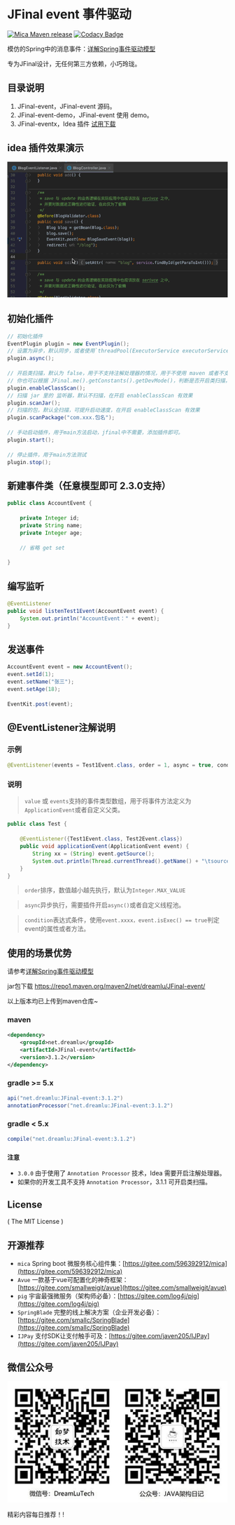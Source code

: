 # JFinal event 事件驱动

[![Mica Maven release](https://img.shields.io/nexus/r/https/oss.sonatype.org/net.dreamlu/JFinal-event.svg?style=flat-square)](https://mvnrepository.com/artifact/net.dreamlu/JFinal-event)
[![Codacy Badge](https://api.codacy.com/project/badge/Grade/917161e0c2174fa6aff8d92a7f4a47a3)](https://www.codacy.com/app/ChunMengLu/JFinal-event?utm_source=github.com&amp;utm_medium=referral&amp;utm_content=ChunMengLu/JFinal-event&amp;utm_campaign=Badge_Grade)

模仿的Spring中的消息事件：[详解Spring事件驱动模型](http://jinnianshilongnian.iteye.com/blog/1902886)

专为JFinal设计，无任何第三方依赖，小巧玲珑。

## **目录说明**

1. JFinal-event，JFinal-event 源码。
2. JFinal-event-demo，JFinal-event 使用 demo。
3. JFinal-eventx，Idea 插件 [试用下载](https://gitee.com/596392912/JFinal-event/attach_files) 

## idea 插件效果演示

![如梦技术](docs/img/JFinal-eventx-presentation.gif)

## 初始化插件
```java
// 初始化插件
EventPlugin plugin = new EventPlugin();
// 设置为异步，默认同步，或者使用`threadPool(ExecutorService executorService)`自定义线程池。
plugin.async();

// 开启类扫描，默认为 false，用于不支持注解处理器的情况，用于不使用 maven 或者不支持注解处理器的情况。
// 你也可以根据 JFinal.me().getConstants().getDevMode()，判断是否开启类扫描，因为注解处理器 maven 是支持的。
plugin.enableClassScan();
// 扫描 jar 里的 监听器，默认不扫描，在开启 enableClassScan 有效果
plugin.scanJar();
// 扫描的包，默认全扫描，可提升启动速度，在开启 enableClassScan 有效果
plugin.scanPackage("com.xxx.包名");

// 手动启动插件，用于main方法启动，jfinal中不需要，添加插件即可。
plugin.start();

// 停止插件，用于main方法测试
plugin.stop();
```

## 新建事件类（任意模型即可 2.3.0支持）
```java
public class AccountEvent {

	private Integer id;
	private String name;
	private Integer age;

	// 省略 get set

}
```

## 编写监听
```java
@EventListener
public void listenTest1Event(AccountEvent event) {
    System.out.println("AccountEvent：" + event);
}
```

## 发送事件
```java
AccountEvent event = new AccountEvent();
event.setId(1);
event.setName("张三");
event.setAge(18);

EventKit.post(event);
```

## @EventListener注解说明

### 示例
```java
@EventListener(events = Test1Event.class, order = 1, async = true, condition = "event.isExec()")
```

### 说明
> `value` 或 `events`支持的事件类型数组，用于将事件方法定义为`ApplicationEvent`或者自定义父类。

```java
public class Test {

    @EventListener({Test1Event.class, Test2Event.class})
    public void applicationEvent(ApplicationEvent event) {
        String xx = (String) event.getSource();
        System.out.println(Thread.currentThread().getName() + "\tsource:" + xx);
    }
}
```

> `order`排序，数值越小越先执行，默认为`Integer.MAX_VALUE`

> `async`异步执行，需要插件开启`async()`或者自定义线程池。

> `condition`表达式条件，使用`event.xxxx，event.isExec() == true`判定event的属性或者方法。

## 使用的场景优势
请参考[详解Spring事件驱动模型](http://jinnianshilongnian.iteye.com/blog/1902886)

jar包下载
https://repo1.maven.org/maven2/net/dreamlu/JFinal-event/


以上版本均已上传到maven仓库~

### maven

```xml
<dependency>
    <groupId>net.dreamlu</groupId>
    <artifactId>JFinal-event</artifactId>
    <version>3.1.2</version>
</dependency>
```

### gradle >= 5.x

```groovy
api("net.dreamlu:JFinal-event:3.1.2")
annotationProcessor("net.dreamlu:JFinal-event:3.1.2")
```

### gradle < 5.x

```groovy
compile("net.dreamlu:JFinal-event:3.1.2")
```

### `注意`

* `3.0.0` 由于使用了 `Annotation Processor` 技术，Idea 需要开启注解处理器。
* 如果你的开发工具不支持 `Annotation Processor`，3.1.1 可开启类扫描。

## License

( The MIT License )

## 开源推荐

* `mica` Spring boot 微服务核心组件集：[https://gitee.com/596392912/mica](https://gitee.com/596392912/mica)
* `Avue` 一款基于vue可配置化的神奇框架：[https://gitee.com/smallweigit/avue](https://gitee.com/smallweigit/avue)
* `pig` 宇宙最强微服务（架构师必备）：[https://gitee.com/log4j/pig](https://gitee.com/log4j/pig)
* `SpringBlade` 完整的线上解决方案（企业开发必备）：[https://gitee.com/smallc/SpringBlade](https://gitee.com/smallc/SpringBlade)
* `IJPay` 支付SDK让支付触手可及：[https://gitee.com/javen205/IJPay](https://gitee.com/javen205/IJPay)

## 微信公众号

![如梦技术](docs/img/dreamlu-weixin.jpg)

精彩内容每日推荐！!
